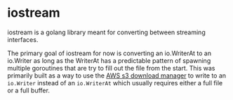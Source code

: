 # iostream

iostream is a golang library meant for converting between streaming interfaces.

The primary goal of iostream for now is converting an io.WriterAt to an io.Writer as long as the WriterAt has a predictable pattern of spawning multiple goroutines that are try to fill out the file from the start. This was primarily built as a way to use the [AWS s3 download manager](https://godoc.org/github.com/aws/aws-sdk-go/service/s3#hdr-Download_Manager) to write to an `io.Writer` instead of an `io.WriterAt` which usually requires either a full file or a full buffer.
